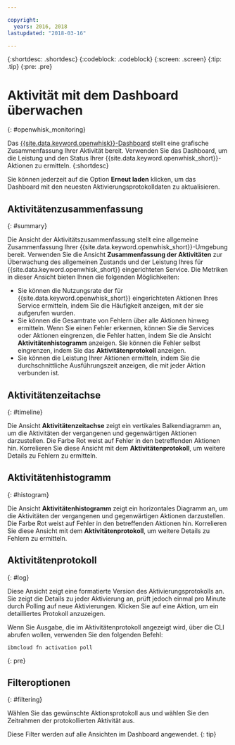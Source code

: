 ```yaml
---

copyright:
  years: 2016, 2018
lastupdated: "2018-03-16"

---
```


{:shortdesc: .shortdesc}
{:codeblock: .codeblock}
{:screen: .screen}
{:tip: .tip}
{:pre: .pre}

# Aktivität mit dem Dashboard überwachen
{: #openwhisk_monitoring}

Das [{{site.data.keyword.openwhisk}}-Dashboard](https://console.bluemix.net/openwhisk/dashboard/) stellt eine grafische Zusammenfassung Ihrer Aktivität bereit. Verwenden Sie das Dashboard, um die Leistung und den Status Ihrer {{site.data.keyword.openwhisk_short}}-Aktionen zu ermitteln.
{:shortdesc}

Sie können jederzeit auf die Option **Erneut laden** klicken, um das Dashboard mit den neuesten Aktivierungsprotokolldaten zu aktualisieren.

## Aktivitätenzusammenfassung
{: #summary}

Die Ansicht der Aktivitätszusammenfassung stellt eine allgemeine Zusammenfassung Ihrer {{site.data.keyword.openwhisk_short}}-Umgebung bereit. Verwenden Sie die Ansicht **Zusammenfassung der Aktivitäten** zur Überwachung des allgemeinen Zustands und der Leistung Ihres für {{site.data.keyword.openwhisk_short}} eingerichteten Service. Die Metriken in dieser Ansicht bieten Ihnen die folgenden Möglichkeiten:
* Sie können die Nutzungsrate der für {{site.data.keyword.openwhisk_short}} eingerichteten Aktionen Ihres Service ermitteln, indem Sie die Häufigkeit anzeigen, mit der sie aufgerufen wurden.
* Sie können die Gesamtrate von Fehlern über alle Aktionen hinweg ermitteln. Wenn Sie einen Fehler erkennen, können Sie die Services oder Aktionen eingrenzen, die Fehler hatten, indem Sie die Ansicht **Aktivitätenhistogramm** anzeigen. Sie können die Fehler selbst eingrenzen, indem Sie das **Aktivitätenprotokoll** anzeigen.
* Sie können die Leistung Ihrer Aktionen ermitteln, indem Sie die durchschnittliche Ausführungszeit anzeigen, die mit jeder Aktion verbunden ist.

<!-- For tips on improving performance, see troubleshooting? -->

## Aktivitätenzeitachse
{: #timeline}

Die Ansicht **Aktivitätenzeitachse** zeigt ein vertikales Balkendiagramm an, um die Aktivitäten der vergangenen und gegenwärtigen Aktionen darzustellen. Die Farbe Rot weist auf Fehler in den betreffenden Aktionen hin. Korrelieren Sie diese Ansicht mit dem **Aktivitätenprotokoll**, um weitere Details zu Fehlern zu ermitteln.

## Aktivitätenhistogramm
{: #histogram}

Die Ansicht **Aktivitätenhistogramm** zeigt ein horizontales Diagramm an, um die Aktivitäten der vergangenen und gegenwärtigen Aktionen darzustellen. Die Farbe Rot weist auf Fehler in den betreffenden Aktionen hin. Korrelieren Sie diese Ansicht mit dem **Aktivitätenprotokoll**, um weitere Details zu Fehlern zu ermitteln.

## Aktivitätenprotokoll
{: #log}

Diese Ansicht zeigt eine formatierte Version des Aktivierungsprotokolls an. Sie zeigt die Details zu jeder Aktivierung an, prüft jedoch einmal pro Minute durch Polling auf neue Aktivierungen. Klicken Sie auf eine Aktion, um ein detailliertes Protokoll anzuzeigen.

Wenn Sie Ausgabe, die im Aktivitätenprotokoll angezeigt wird, über die CLI abrufen wollen, verwenden Sie den folgenden Befehl:
```
ibmcloud fn activation poll
```
{: pre}

## Filteroptionen
{: #filtering}

Wählen Sie das gewünschte Aktionsprotokoll aus und wählen Sie den Zeitrahmen der protokollierten Aktivität aus.

Diese Filter werden auf alle Ansichten im Dashboard angewendet.
{: tip}
